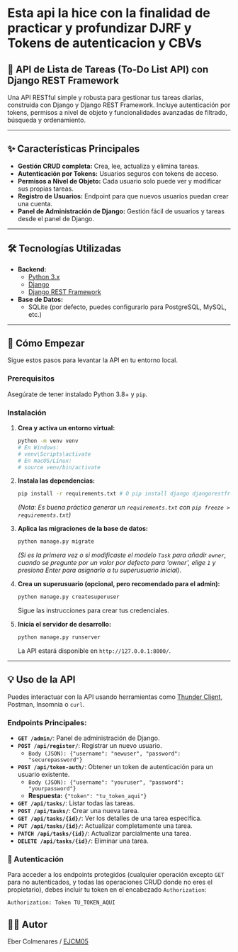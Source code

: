 # Esta api la hice con la finalidad de practicar y profundizar DJRF y Tokens de autenticacion y CBVs

## 🚀 API de Lista de Tareas (To-Do List API) con Django REST Framework

Una API RESTful simple y robusta para gestionar tus tareas diarias, construida con Django y Django REST Framework. Incluye autenticación por tokens, permisos a nivel de objeto y funcionalidades avanzadas de filtrado, búsqueda y ordenamiento.

---

## ✨ Características Principales

* **Gestión CRUD completa:** Crea, lee, actualiza y elimina tareas.
* **Autenticación por Tokens:** Usuarios seguros con tokens de acceso.
* **Permisos a Nivel de Objeto:** Cada usuario solo puede ver y modificar sus propias tareas.
* **Registro de Usuarios:** Endpoint para que nuevos usuarios puedan crear una cuenta.
* **Panel de Administración de Django:** Gestión fácil de usuarios y tareas desde el panel de Django.

---

## 🛠️ Tecnologías Utilizadas

* **Backend:**
    * [Python 3.x](https://www.python.org/)
    * [Django](https://www.djangoproject.com/)
    * [Django REST Framework](https://www.django-rest-framework.org/)
* **Base de Datos:**
    * SQLite (por defecto, puedes configurarlo para PostgreSQL, MySQL, etc.)

---

## 🚀 Cómo Empezar

Sigue estos pasos para levantar la API en tu entorno local.

### Prerequisitos

Asegúrate de tener instalado Python 3.8+ y `pip`.

### Instalación

1.  **Crea y activa un entorno virtual:**
    ```bash
    python -m venv venv
    # En Windows:
    # venv\Scripts\activate
    # En macOS/Linux:
    # source venv/bin/activate
    ```

2.  **Instala las dependencias:**
    ```bash
    pip install -r requirements.txt # O pip install django djangorestframework django-filter
    ```
    *(Nota: Es buena práctica generar un `requirements.txt` con `pip freeze > requirements.txt`)*

3.  **Aplica las migraciones de la base de datos:**
    ```bash
    python manage.py migrate
    ```
    *(Si es la primera vez o si modificaste el modelo `Task` para añadir `owner`, cuando se pregunte por un valor por defecto para 'owner', elige `1` y presiona Enter para asignarlo a tu superusuario inicial).*

4.  **Crea un superusuario (opcional, pero recomendado para el admin):**
    ```bash
    python manage.py createsuperuser
    ```
    Sigue las instrucciones para crear tus credenciales.

5.  **Inicia el servidor de desarrollo:**
    ```bash
    python manage.py runserver
    ```
    La API estará disponible en `http://127.0.0.1:8000/`.

---

## 💡 Uso de la API

Puedes interactuar con la API usando herramientas como [Thunder Client](https://marketplace.visualstudio.com/items?itemName=rangav.vscode-thunder-client), Postman, Insomnia o `curl`.

### Endpoints Principales:

* **`GET /admin/`**: Panel de administración de Django.
* **`POST /api/register/`**: Registrar un nuevo usuario.
    * `Body (JSON): {"username": "newuser", "password": "securepassword"}`
* **`POST /api/token-auth/`**: Obtener un token de autenticación para un usuario existente.
    * `Body (JSON): {"username": "youruser", "password": "yourpassword"}`
    * **Respuesta:** `{"token": "tu_token_aqui"}`
* **`GET /api/tasks/`**: Listar todas las tareas.
* **`POST /api/tasks/`**: Crear una nueva tarea.
* **`GET /api/tasks/{id}/`**: Ver los detalles de una tarea específica.
* **`PUT /api/tasks/{id}/`**: Actualizar completamente una tarea.
* **`PATCH /api/tasks/{id}/`**: Actualizar parcialmente una tarea.
* **`DELETE /api/tasks/{id}/`**: Eliminar una tarea.

### 🔐 Autenticación

Para acceder a los endpoints protegidos (cualquier operación excepto `GET` para no autenticados, y todas las operaciones CRUD donde no eres el propietario), debes incluir tu token en el encabezado `Authorization`:

`Authorization: Token TU_TOKEN_AQUI`

## 👨‍💻 Autor

Eber Colmenares / [EJCM05](https://github.com/EJCM05)